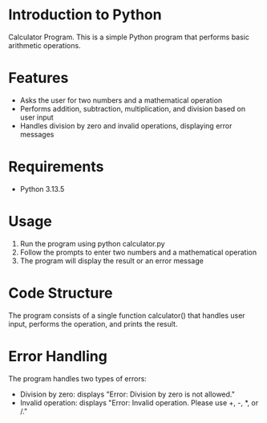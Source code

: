 # Introduction to Python
Calculator Program. This is a simple Python program that performs basic arithmetic operations.

# Features
- Asks the user for two numbers and a mathematical operation
- Performs addition, subtraction, multiplication, and division based on user input
- Handles division by zero and invalid operations, displaying error messages

# Requirements
- Python 3.13.5

# Usage
1. Run the program using python calculator.py
2. Follow the prompts to enter two numbers and a mathematical operation
3. The program will display the result or an error message

# Code Structure
The program consists of a single function calculator() that handles user input, performs the operation, and prints the result.

# Error Handling
The program handles two types of errors:

- Division by zero: displays "Error: Division by zero is not allowed."
- Invalid operation: displays "Error: Invalid operation. Please use +, -, *, or /."
